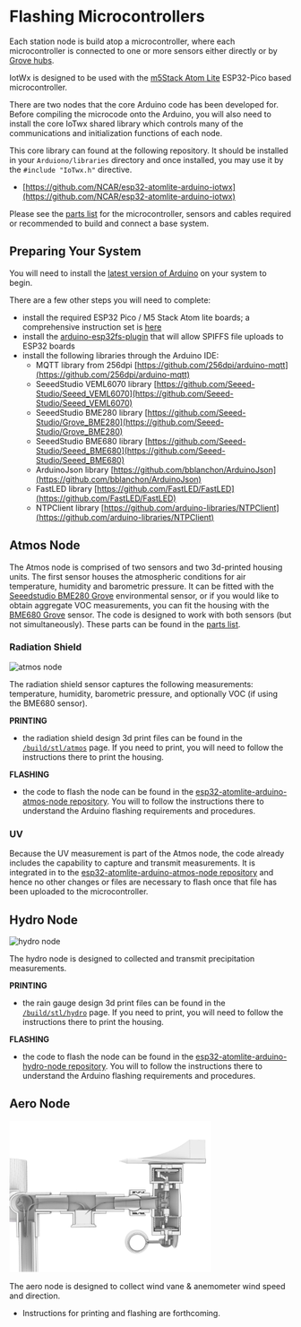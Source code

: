 # Flashing Microcontrollers


Each station node is build atop a microcontroller, where each
microcontroller is connected to one or more sensors either directly or
by [Grove hubs](https://www.seeedstudio.com/Grove-I2C-Hub.html). 

IotWx is designed to be used with the [m5Stack Atom Lite](https://m5stack.com/collections/m5-core/products/atom-lite-esp32-development-kit)
ESP32-Pico based microcontroller.  

There are two nodes that the core Arduino code has been developed for.
Before compiling the microcode onto the Arduino, you will also need to
install the core IoTwx shared library which controls many of the
communications and initialization functions of each node.

This core library can found at the following repository. It should be
installed in your `Arduiono/libraries` directory and once installed, you
may use it by the `#include "IoTwx.h"` directive.


* [https://github.com/NCAR/esp32-atomlite-arduino-iotwx](https://github.com/NCAR/esp32-atomlite-arduino-iotwx)

Please see the
[parts list](https://drive.google.com/file/d/1lAb784yfsxWOiH-yVCXQ3Ii0yEgUmtUQ/view?usp=sharing)
for the microcontroller, sensors and cables required or recommended to
build and connect a base system.


## Preparing Your System

You will need to install the [latest version of Arduino](https://www.arduino.cc/en/Main/Software) on your system to begin.

There are a few other steps you will need to complete:

* install the required ESP32 Pico / M5 Stack Atom lite boards; a comprehensive instruction set is [here](https://docs.m5stack.com/#/en/arduino/arduino_development)
* install the [arduino-esp32fs-plugin](https://github.com/me-no-dev/arduino-esp32fs-plugin) that will allow SPIFFS file uploads to ESP32 boards
* install the following libraries through the Arduino IDE:
   * MQTT library from 256dpi [https://github.com/256dpi/arduino-mqtt](https://github.com/256dpi/arduino-mqtt)
   * SeeedStudio VEML6070 library [https://github.com/Seeed-Studio/Seeed_VEML6070](https://github.com/Seeed-Studio/Seeed_VEML6070)
   * SeeedStudio BME280 library [https://github.com/Seeed-Studio/Grove_BME280](https://github.com/Seeed-Studio/Grove_BME280)
   * SeeedStudio BME680 library [https://github.com/Seeed-Studio/Seeed_BME680](https://github.com/Seeed-Studio/Seeed_BME680)
   * ArduinoJson library [https://github.com/bblanchon/ArduinoJson](https://github.com/bblanchon/ArduinoJson)
   * FastLED library [https://github.com/FastLED/FastLED](https://github.com/FastLED/FastLED)
   * NTPClient library [https://github.com/arduino-libraries/NTPClient](https://github.com/arduino-libraries/NTPClient)

## Atmos Node 

The Atmos node is comprised of two sensors and two 3d-printed housing
units. The first sensor houses the atmospheric conditions for air
temperature, humidity and barometric pressure. It can be fitted with the
[Seeedstudio BME280 Grove](https://www.seeedstudio.com/Grove-BME280-Environmental-Sensor-Temperature-Humidity-Barometer.html)
environmental sensor, or if you would like to obtain aggregate VOC
measurements, you can fit the housing with the
[BME680 Grove](https://www.seeedstudio.com/Grove-Temperature-Humidity-Pressure-and-Gas-Sensor-for-Arduino-BME680.html)
sensor. The code is designed to work with both sensors (but not
simultaneously). These parts can be found in the
[parts list](https://drive.google.com/file/d/1lAb784yfsxWOiH-yVCXQ3Ii0yEgUmtUQ/view?usp=sharing).


### Radiation Shield

<img width="360" alt="atmos node"
src="https://github.com/orgs/NCAR/teams/iotwx/master/img/atmos-node.jpg"/>

The radiation shield sensor captures the following measurements:
temperature, humidity, barometric pressure, and optionally VOC (if using
the BME680 sensor).

**PRINTING**

* the radiation shield design 3d print files can be found in the
  [`/build/stl/atmos`](https://github.com/NCAR/iotwx-manual/tree/master/build/stl/atmos) page. If you need to
  print, you will need to follow the instructions there to print the
  housing.

**FLASHING**

* the code to flash the node can be found in the
  [esp32-atomlite-arduino-atmos-node repository](https://github.com/NCAR/esp32-atomlite-arduino-atmos-node).
  You will to follow the instructions there to understand the Arduino
  flashing requirements and procedures.

### UV 

Because the UV measurement is part of the Atmos node, the code already
includes the capability to capture and transmit measurements. It is
integrated in to the
[esp32-atomlite-arduino-atmos-node repository](https://github.com/NCAR/esp32-atomlite-arduino-atmos-node)
and hence no other changes or files are necessary to flash once that
file has been uploaded to the microcontroller.


## Hydro Node

<img width="360" alt="hydro node"
src="https://github.com/NCAR/iotwx-manual/master/img/hydro-node.jpg"/>
 
The hydro node is designed to collected and transmit precipitation
measurements.  

**PRINTING** 

* the rain gauge design 3d print files can be found in the
  [`/build/stl/hydro`](https://github.com/NCAR/iotwx-manual/tree/master/build/stl/hydro)
  page. If you need to print, you will need to follow the instructions
  there to print the housing.

**FLASHING**

* the code to flash the node can be found in the
  [esp32-atomlite-arduino-hydro-node repository](https://github.com/NCAR/esp32-atomlite-arduino-hydro-node).
  You will to follow the instructions there to understand the Arduino
  flashing requirements and procedures.

## Aero Node

<img width="360" alt="aero node"
src="https://github.com/NCAR/iotwx-manual/raw/master/img/wind-node.jpg"/>

The aero node is designed to collect wind vane & anemometer wind speed
and direction.

* Instructions for printing and flashing are forthcoming.
